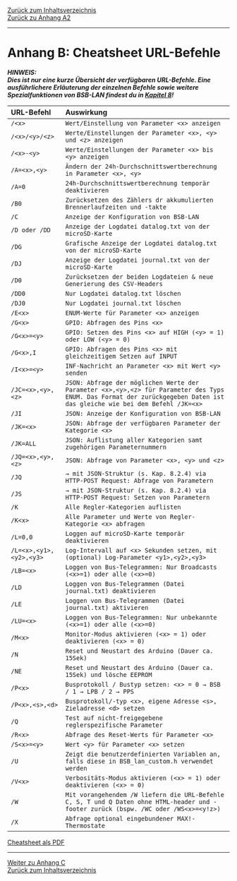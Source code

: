 [Zurück zum Inhaltsverzeichnis](inhaltsverzeichnis.md)  
[Zurück zu Anhang A2](anhang_a2.md)    
    
---
        

# Anhang B: Cheatsheet URL-Befehle
  
***HINWEIS:***  
***Dies ist nur eine kurze Übersicht der verfügbaren URL-Befehle. Eine ausführlichere Erläuterung der einzelnen Befehle sowie weitere Spezialfunktionen von BSB-LAN findest du in [Kapitel 8](kap08.md)!***  
   

| URL-Befehl            | Auswirkung                                                                    |
|:----------------------|:------------------------------------------------------------------------------|
|  `/<x>`               | `Wert/Einstellung von Parameter <x> anzeigen`
|  `/<x>/<y>/<z>`   | `Werte/Einstellungen der Parameter <x>, <y> und <z> anzeigen`  
|  `/<x>-<y>`         | `Werte/Einstellungen der Parameter <x> bis <y> anzeigen`  
|  `/A=<x>,<y>`       | `Ändern der 24h-Durchschnittswertberechnung in Parameter <x>, <y>`  
|  `/A=0`                  | `24h-Durchschnittswertberechnung temporär deaktivieren`  
|  `/B0`                  | `Zurücksetzen des Zählers dr akkumulierten Brennerlaufzeiten und -takte`  
|  `/C`                   | `Anzeige der Konfiguration von BSB-LAN`  
|  `/D oder /DD`         | `Anzeige der Logdatei datalog.txt von der microSD-Karte`  
|  `/DG`                  | `Grafische Anzeige der Logdatei datalog.txt von der microSD-Karte`  
|  `/DJ`                  | `Anzeige der Logdatei journal.txt von der microSD-Karte`  
|  `/D0`                  | `Zurücksetzen der beiden Logdateien & neue Generierung des CSV-Headers`  
|  `/DD0`               | `Nur Logdatei datalog.txt löschen`  
|  `/DJ0`               | `Nur Logdatei journal.txt löschen`  
|  `/E<x>`              | `ENUM-Werte für Parameter <x> anzeigen`  
|  `/G<x>`              | `GPIO: Abfragen des Pins <x>`  
|  `/G<x>=<y>`        | `GPIO: Setzen des Pins <x> auf HIGH (<y> = 1) oder LOW (<y> = 0)`  
|  `/G<x>,I`            | `GPIO: Abfragen des Pins <x> mit gleichzeitigem Setzen auf INPUT`  
|  `/I<x>=<y>`        | `INF-Nachricht an Parameter <x> mit Wert <y> senden`  
|  `/JC=<x>,<y>,<z>`   | `JSON: Abfrage der möglichen Werte der Parameter <x>,<y>,<z> für Parameter des Typs ENUM. Das Format der zurückgegeben Daten ist das gleiche wie bei dem Befehl /JK=<x>`  
|  `/JI`                   | `JSON: Anzeige der Konfiguration von BSB-LAN`  
|  `/JK=<x>`        	| `JSON: Abfrage der verfügbaren Parameter der Kategorie <x>`  
|  `/JK=ALL`          	| `JSON: Auflistung aller Kategorien samt zugehörigen Parameternummern`  
|  `/JQ=<x>,<y>,<z>`      | `JSON: Abfrage von Parameter <x>, <y> und <z>`  
|  `/JQ`                  | `→ mit JSON-Struktur (s. Kap. 8.2.4) via HTTP-POST Request: Abfrage von Parametern`
|  `/JS`                  | `→ mit JSON-Struktur (s. Kap. 8.2.4) via HTTP-POST Request: Setzen von Parametern`
|  `/K`                   | `Alle Regler-Kategorien auflisten`  
|  `/K<x>`              | `Alle Parameter und Werte von Regler-Kategorie <x> abfragen`  
|  `/L=0,0`               | `Loggen auf microSD-Karte temporär deaktivieren`  
|  `/L=<x>,<y1>,<y2>,<y3>`       | `Log-Intervall auf <x> Sekunden setzen, mit (optional) Log-Parameter <y1>,<y2>,<y3>`  
|  `/LB=<x>`            | `Loggen von Bus-Telegrammen: Nur Broadcasts (<x>=1) oder alle (<x>=0)`  
|  `/LD`                | `Loggen von Bus-Telegrammen (Datei journal.txt) deaktivieren`  
|  `/LE`                | `Loggen von Bus-Telegrammen (Datei journal.txt) aktivieren`  
|  `/LU=<x>`            | `Loggen von Bus-Telegrammen: Nur unbekannte (<x>=1) oder alle (<x>=0)`  
|  `/M<x>`              | `Monitor-Modus aktivieren (<x> = 1) oder deaktivieren (<x> = 0)`  
|  `/N`                   | `Reset und Neustart des Arduino (Dauer ca. 15Sek)`  
|  `/NE`                  | `Reset und Neustart des Arduino (Dauer ca. 15Sek) und lösche EEPROM`  
|  `/P<x>`              | `Busprotokoll / Bustyp setzen: <x> = 0 → BSB / 1 → LPB / 2 → PPS`  
|  `/P<x>,<s>,<d>`  | `Busprotokoll/-typ <x>, eigene Adresse <s>, Zieladresse <d> setzen`  
|  `/Q`                   | `Test auf nicht-freigegebene reglerspezifische Parameter`  
|  `/R<x>`              | `Abfrage des Reset-Werts für Parameter <x>`  
|  `/S<x>=<y>`        | `Wert <y> für Parameter <x> setzen`  
|  `/U`                   | `Zeigt die benutzerdefinierten Variablen an, falls diese in BSB_lan_custom.h verwendet werden`  
|  `/V<x>`              | `Verbositäts-Modus aktivieren (<x> = 1) oder deaktivieren (<x> = 0)`  
|  `/W`                   | `Mit vorangehendem /W liefern die URL-Befehle C, S, T und Q Daten ohne HTML-header und -footer zurück (bspw. /WC oder /WS<x>=<y!z>)`  
|  `/X`                   | `Abfrage optional eingebundener MAX!-Thermostate`  

       
[Cheatsheet als PDF](https://github.com/1coderookie/BSB-LPB-LAN/raw/master/Cheatsheet_URL-Befehle.pdf)
    
---
    
     
[Weiter zu Anhang C](anhang_c.md)      
[Zurück zum Inhaltsverzeichnis](inhaltsverzeichnis.md)  

